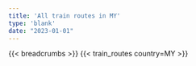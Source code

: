 ```yaml
---
title: 'All train routes in MY'
type: 'blank'
date: "2023-01-01"
---
```


{{< breadcrumbs >}}
{{< train_routes country=MY >}}
